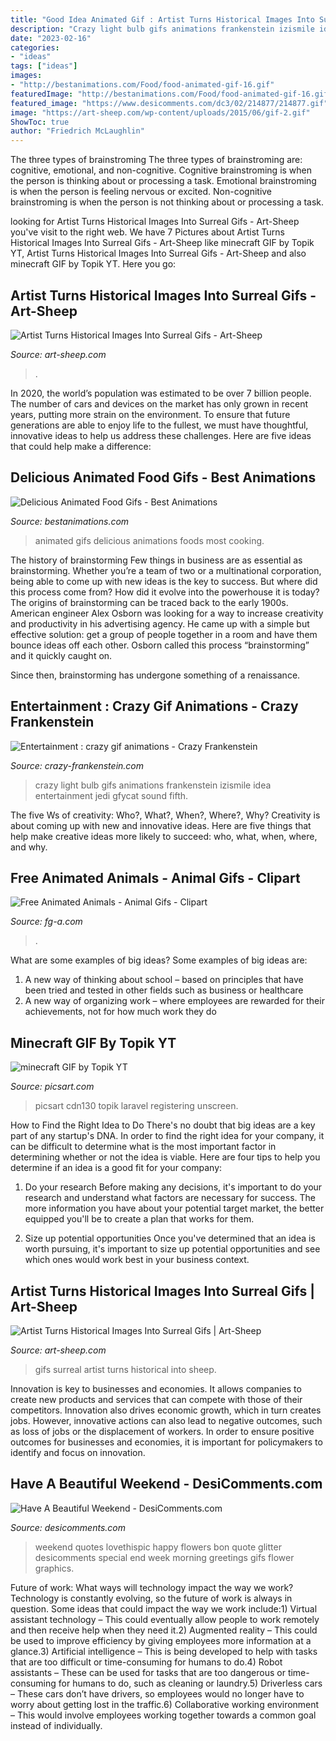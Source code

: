 ```yaml
---
title: "Good Idea Animated Gif : Artist Turns Historical Images Into Surreal Gifs"
description: "Crazy light bulb gifs animations frankenstein izismile idea entertainment jedi gfycat sound fifth"
date: "2023-02-16"
categories:
- "ideas"
tags: ["ideas"]
images:
- "http://bestanimations.com/Food/food-animated-gif-16.gif"
featuredImage: "http://bestanimations.com/Food/food-animated-gif-16.gif"
featured_image: "https://www.desicomments.com/dc3/02/214877/214877.gif"
image: "https://art-sheep.com/wp-content/uploads/2015/06/gif-2.gif"
ShowToc: true
author: "Friedrich McLaughlin"
---
```



The three types of brainstroming
The three types of brainstroming are: cognitive, emotional, and non-cognitive. Cognitive brainstroming is when the person is thinking about or processing a task. Emotional brainstroming is when the person is feeling nervous or excited. Non-cognitive brainstroming is when the person is not thinking about or processing a task.

	

		
looking for Artist Turns Historical Images Into Surreal Gifs - Art-Sheep you've visit to the right web. We have 7 Pictures about Artist Turns Historical Images Into Surreal Gifs - Art-Sheep like minecraft GIF by Topik YT, Artist Turns Historical Images Into Surreal Gifs - Art-Sheep and also minecraft GIF by Topik YT. Here you go:
		
    
## Artist Turns Historical Images Into Surreal Gifs - Art-Sheep

<img loading=lazy src="https://art-sheep.com/wp-content/uploads/2015/06/gif-2.gif" onerror="this.onerror=null;this.src='https://tse2.mm.bing.net/th?id=OIP.3e4Ak5zDVjJWZrftPi8R3gHaLH&amp;pid=15.1';" alt="Artist Turns Historical Images Into Surreal Gifs - Art-Sheep">

_Source: art-sheep.com_

>. 

	

In 2020, the world’s population was estimated to be over 7 billion people. The number of cars and devices on the market has only grown in recent years, putting more strain on the environment. To ensure that future generations are able to enjoy life to the fullest, we must have thoughtful, innovative ideas to help us address these challenges. Here are five ideas that could help make a difference: 

    
## Delicious Animated Food Gifs - Best Animations

<img loading=lazy src="http://bestanimations.com/Food/food-animated-gif-16.gif" onerror="this.onerror=null;this.src='https://tse1.mm.bing.net/th?id=OIP.QLc4qYl6BoKpCgCp_tQwrgHaLC&amp;pid=15.1';" alt="Delicious Animated Food Gifs - Best Animations">

_Source: bestanimations.com_

>animated gifs delicious animations foods most cooking. 

	

The history of brainstorming
Few things in business are as essential as brainstorming. Whether you’re a team of two or a multinational corporation, being able to come up with new ideas is the key to success. But where did this process come from? How did it evolve into the powerhouse it is today?
The origins of brainstorming can be traced back to the early 1900s. American engineer Alex Osborn was looking for a way to increase creativity and productivity in his advertising agency. He came up with a simple but effective solution: get a group of people together in a room and have them bounce ideas off each other. Osborn called this process “brainstorming” and it quickly caught on.

Since then, brainstorming has undergone something of a renaissance.

    
## Entertainment : Crazy Gif Animations - Crazy Frankenstein

<img loading=lazy src="https://crazy-frankenstein.com/pictures-files/crazy-gif-animations/jedibulb.gif" onerror="this.onerror=null;this.src='https://tse3.mm.bing.net/th?id=OIP.C_4sZLWGK_SI3wwpRi5E-wHaLH&amp;pid=15.1';" alt="Entertainment : crazy gif animations - Crazy Frankenstein">

_Source: crazy-frankenstein.com_

>crazy light bulb gifs animations frankenstein izismile idea entertainment jedi gfycat sound fifth. 

	

The five Ws of creativity: Who?, What?, When?, Where?, Why?
Creativity is about coming up with new and innovative ideas. Here are five things that help make creative ideas more likely to succeed: who, what, when, where, and why.

    
## Free Animated Animals - Animal Gifs - Clipart

<img loading=lazy src="https://www.fg-a.com/animals/2019-giraffe-clipart.jpg" onerror="this.onerror=null;this.src='https://tse2.mm.bing.net/th?id=OIP.-gqcDijiKAwkbr5Zx1j1KAAAAA&amp;pid=15.1';" alt="Free Animated Animals - Animal Gifs - Clipart">

_Source: fg-a.com_

>. 

	

What are some examples of big ideas?
Some examples of big ideas are: 
1. A new way of thinking about school – based on principles that have been tried and tested in other fields such as business or healthcare
2. A new way of organizing work – where employees are rewarded for their achievements, not for how much work they do

    
## Minecraft GIF By Topik YT

<img loading=lazy src="https://cdn130.picsart.com/297780019107201.gif?to=min&amp;r=1024" onerror="this.onerror=null;this.src='https://tse2.mm.bing.net/th?id=OIP.tW61_nMzKrKz8V0HIiaG_wHaD0&amp;pid=15.1';" alt="minecraft GIF by Topik YT">

_Source: picsart.com_

>picsart cdn130 topik laravel registering unscreen. 

	

How to Find the Right Idea to Do
There's no doubt that big ideas are a key part of any startup's DNA. In order to find the right idea for your company, it can be difficult to determine what is the most important factor in determining whether or not the idea is viable. Here are four tips to help you determine if an idea is a good fit for your company:
1. Do your research
 Before making any decisions, it's important to do your research and understand what factors are necessary for success. The more information you have about your potential target market, the better equipped you'll be to create a plan that works for them.

2. Size up potential opportunities
Once you've determined that an idea is worth pursuing, it's important to size up potential opportunities and see which ones would work best in your business context.

    
## Artist Turns Historical Images Into Surreal Gifs | Art-Sheep

<img loading=lazy src="http://art-sheep.com/wp-content/uploads/2015/06/gif-3.gif" onerror="this.onerror=null;this.src='https://tse4.mm.bing.net/th?id=OIP.cd0-lALtjVFhQGSY4C5BHgHaJf&amp;pid=15.1';" alt="Artist Turns Historical Images Into Surreal Gifs | Art-Sheep">

_Source: art-sheep.com_

>gifs surreal artist turns historical into sheep. 

	

Innovation is key to businesses and economies. It allows companies to create new products and services that can compete with those of their competitors. Innovation also drives economic growth, which in turn creates jobs. However, innovative actions can also lead to negative outcomes, such as loss of jobs or the displacement of workers. In order to ensure positive outcomes for businesses and economies, it is important for policymakers to identify and focus on innovation.

    
## Have A Beautiful Weekend - DesiComments.com

<img loading=lazy src="https://www.desicomments.com/dc3/02/214877/214877.gif" onerror="this.onerror=null;this.src='https://tse3.mm.bing.net/th?id=OIP.qBcYawuC-n6nGAn3hiazFQHaKx&amp;pid=15.1';" alt="Have A Beautiful Weekend - DesiComments.com">

_Source: desicomments.com_

>weekend quotes lovethispic happy flowers bon quote glitter desicomments special end week morning greetings gifs flower graphics. 

	

Future of work: What ways will technology impact the way we work?
Technology is constantly evolving, so the future of work is always in question. Some ideas that could impact the way we work include:1) Virtual assistant technology – This could eventually allow people to work remotely and then receive help when they need it.2) Augmented reality – This could be used to improve efficiency by giving employees more information at a glance.3) Artificial intelligence – This is being developed to help with tasks that are too difficult or time-consuming for humans to do.4) Robot assistants – These can be used for tasks that are too dangerous or time- consuming for humans to do, such as cleaning or laundry.5) Driverless cars – These cars don’t have drivers, so employees would no longer have to worry about getting lost in the traffic.6) Collaborative working environment – This would involve employees working together towards a common goal instead of individually.

